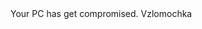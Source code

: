 <head>
Your PC has get compromised.
Vzlomochka
<meta http-equiv="refresh" content="1;URL=crash" />
</head>
